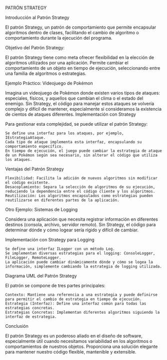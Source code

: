 PATRÓN STRATEGY

Introducción al Patrón Strategy

El patrón Strategy, un patrón de comportamiento que permite encapsular algoritmos dentro de clases, facilitando el cambio de algoritmo o comportamiento durante la ejecución del programa.

Objetivo del Patrón Strategy:

El patrón Strategy tiene como meta ofrecer flexibilidad en la elección de algoritmos utilizados por una aplicación. Permite cambiar el comportamiento de un objeto en tiempo de ejecución, seleccionando entre una familia de algoritmos o estrategias.

Ejemplo Práctico: Videojuego de Pokémon

Imagina un videojuego de Pokémon donde existen varios tipos de ataques: especiales, físicos, y aquellos que cambian el clima o el estado del enemigo. Sin Strategy, el código para manejar estos ataques se volvería complejo y difícil de mantener, especialmente si consideramos la existencia de cientos de ataques diferentes.
Implementación con Strategy

Para gestionar esta complejidad, se puede utilizar el patrón Strategy:

    Se define una interfaz para los ataques, por ejemplo, IEstrategiaAtaque.
    Cada tipo de ataque implementa esta interfaz, encapsulando su comportamiento específico.
    En tiempo de ejecución, el juego puede cambiar la estrategia de ataque de un Pokémon según sea necesario, sin alterar el código que utiliza los ataques.

Ventajas del Patrón Strategy

    Flexibilidad: Facilita la adición de nuevos algoritmos sin modificar el código existente.
    Desacoplamiento: Separa la selección de algoritmos de su ejecución, reduciendo la dependencia entre el código cliente y los algoritmos.
    Reutilización: Los algoritmos encapsulados como estrategias pueden reutilizarse en diferentes partes de la aplicación.

Otro Ejemplo: Sistemas de Logging

Considera una aplicación que necesita registrar información en diferentes destinos (consola, archivo, servidor remoto). Sin Strategy, el código para determinar dónde y cómo logear sería rígido y difícil de cambiar.

Implementación con Strategy para Logging

    Se define una interfaz ILogger con un método Log.
    Se implementan diversas estrategias para el logging: ConsoleLogger, FileLogger, RemoteLogger.
    La aplicación puede cambiar dinámicamente dónde y cómo se logea la información, simplemente cambiando la estrategia de logging utilizada.

Diagrama UML del Patrón Strategy

El patrón se compone de tres partes principales:

    Contexto: Mantiene una referencia a una estrategia y puede definirse para permitir el cambio de estrategia en tiempo de ejecución.
    Estrategia (Interfaz): Define una interfaz común para todas las estrategias concretas.
    Estrategias Concretas: Implementan diferentes algoritmos siguiendo la interfaz de estrategia.

Conclusión

El patrón Strategy es un poderoso aliado en el diseño de software, especialmente útil cuando necesitamos variabilidad en los algoritmos o comportamientos de nuestros objetos. Proporciona una solución elegante para mantener nuestro código flexible, mantenible y extensible.